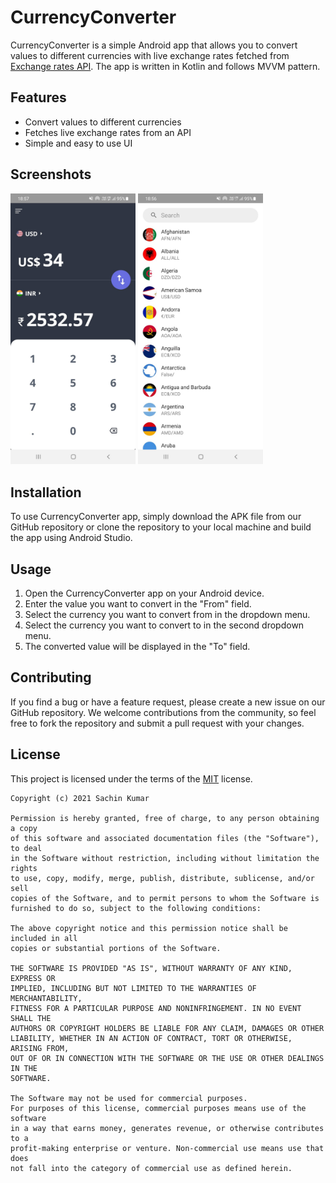 
# CurrencyConverter

CurrencyConverter is a simple Android app that allows you to convert values to different currencies with live exchange rates fetched from [Exchange rates API](https://exchangeratesapi.io). The app is written in Kotlin and follows MVVM pattern.

## Features

- Convert values to different currencies
- Fetches live exchange rates from an API
- Simple and easy to use UI

## Screenshots

<img src="screenshots/Screenshot_01.jpeg?raw=true" width="200" alt="Screenshot_01">   <img src="screenshots/Screenshot_02.jpeg?raw=true" width="200" alt="Screenshot_01">


## Installation

To use CurrencyConverter app, simply download the APK file from our GitHub repository or clone the repository to your local machine and build the app using Android Studio.

## Usage

1. Open the CurrencyConverter app on your Android device.
2. Enter the value you want to convert in the "From" field.
3. Select the currency you want to convert from in the dropdown menu.
4. Select the currency you want to convert to in the second dropdown menu.
5. The converted value will be displayed in the "To" field.


## Contributing

If you find a bug or have a feature request, please create a new issue on our GitHub repository. We welcome contributions from the community, so feel free to fork the repository and submit a pull request with your changes.

## License
This project is licensed under the terms of the [MIT](LICENSE) license.
```
Copyright (c) 2021 Sachin Kumar

Permission is hereby granted, free of charge, to any person obtaining a copy
of this software and associated documentation files (the "Software"), to deal
in the Software without restriction, including without limitation the rights
to use, copy, modify, merge, publish, distribute, sublicense, and/or sell
copies of the Software, and to permit persons to whom the Software is
furnished to do so, subject to the following conditions:

The above copyright notice and this permission notice shall be included in all
copies or substantial portions of the Software.

THE SOFTWARE IS PROVIDED "AS IS", WITHOUT WARRANTY OF ANY KIND, EXPRESS OR
IMPLIED, INCLUDING BUT NOT LIMITED TO THE WARRANTIES OF MERCHANTABILITY,
FITNESS FOR A PARTICULAR PURPOSE AND NONINFRINGEMENT. IN NO EVENT SHALL THE
AUTHORS OR COPYRIGHT HOLDERS BE LIABLE FOR ANY CLAIM, DAMAGES OR OTHER
LIABILITY, WHETHER IN AN ACTION OF CONTRACT, TORT OR OTHERWISE, ARISING FROM,
OUT OF OR IN CONNECTION WITH THE SOFTWARE OR THE USE OR OTHER DEALINGS IN THE
SOFTWARE.

The Software may not be used for commercial purposes. 
For purposes of this license, commercial purposes means use of the software
in a way that earns money, generates revenue, or otherwise contributes to a
profit-making enterprise or venture. Non-commercial use means use that does 
not fall into the category of commercial use as defined herein.
```

